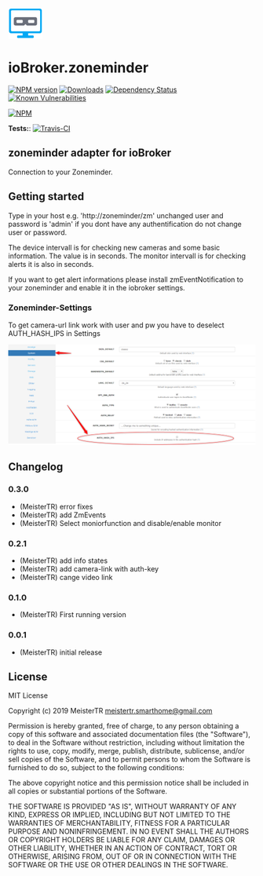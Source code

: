 ![Logo](admin/zoneminder.png)
# ioBroker.zoneminder

[![NPM version](http://img.shields.io/npm/v/iobroker.zoneminder.svg)](https://www.npmjs.com/package/iobroker.zoneminder)
[![Downloads](https://img.shields.io/npm/dm/iobroker.zoneminder.svg)](https://www.npmjs.com/package/iobroker.zoneminder)
[![Dependency Status](https://img.shields.io/david/MeisterTR/iobroker.zoneminder.svg)](https://david-dm.org/MeisterTR/iobroker.zoneminder)
[![Known Vulnerabilities](https://snyk.io/test/github/MeisterTR/ioBroker.zoneminder/badge.svg)](https://snyk.io/test/github/MeisterTR/ioBroker.zoneminder)

[![NPM](https://nodei.co/npm/iobroker.zoneminder.png?downloads=true)](https://nodei.co/npm/iobroker.zoneminder/)

**Tests:**: [![Travis-CI](http://img.shields.io/travis/MeisterTR/ioBroker.zoneminder/master.svg)](https://travis-ci.org/MeisterTR/ioBroker.zoneminder)

## zoneminder adapter for ioBroker

Connection to your Zoneminder.

## Getting started
Type in your host e.g. 'http://zoneminder/zm' unchanged user and password is 'admin' if you dont have any authentification do not change user or password.

The device intervall is for checking new cameras and some basic information. The value is in seconds.
The monitor intervall is for checking alerts it is also in seconds.

If you want to get alert informations please install zmEventNotification to your zoneminder and enable it in the iobroker settings.

### Zoneminder-Settings
To get camera-url link work with user and pw you have to deselect AUTH_HASH_IPS in Settings

![Logo](admin/auth_hash_ips.png)

## Changelog
### 0.3.0
* (MeisterTR) error fixes
* (MeisterTR) add ZmEvents
* (MeisterTR) Select moniorfunction and disable/enable monitor
### 0.2.1
* (MeisterTR) add info states
* (MeisterTR) add camera-link with auth-key
* (MeisterTR) cange video link
### 0.1.0
* (MeisterTR) First running version
### 0.0.1
* (MeisterTR) initial release

## License
MIT License

Copyright (c) 2019 MeisterTR <meistertr.smarthome@gmail.com>

Permission is hereby granted, free of charge, to any person obtaining a copy
of this software and associated documentation files (the "Software"), to deal
in the Software without restriction, including without limitation the rights
to use, copy, modify, merge, publish, distribute, sublicense, and/or sell
copies of the Software, and to permit persons to whom the Software is
furnished to do so, subject to the following conditions:

The above copyright notice and this permission notice shall be included in all
copies or substantial portions of the Software.

THE SOFTWARE IS PROVIDED "AS IS", WITHOUT WARRANTY OF ANY KIND, EXPRESS OR
IMPLIED, INCLUDING BUT NOT LIMITED TO THE WARRANTIES OF MERCHANTABILITY,
FITNESS FOR A PARTICULAR PURPOSE AND NONINFRINGEMENT. IN NO EVENT SHALL THE
AUTHORS OR COPYRIGHT HOLDERS BE LIABLE FOR ANY CLAIM, DAMAGES OR OTHER
LIABILITY, WHETHER IN AN ACTION OF CONTRACT, TORT OR OTHERWISE, ARISING FROM,
OUT OF OR IN CONNECTION WITH THE SOFTWARE OR THE USE OR OTHER DEALINGS IN THE
SOFTWARE.
